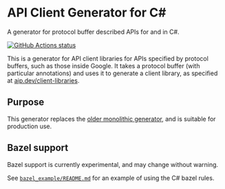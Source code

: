 # API Client Generator for C#

A generator for protocol buffer described APIs for and in C#.

[![GitHub Actions status](https://img.shields.io/github/workflow/status/googleapis/gapic-generator-csharp/Build)](https://github.com/googleapis/gapic-generator-csharp/actions?query=workflow%3ABuild)

This is a generator for API client libraries for APIs specified by protocol buffers, such as those inside Google.
It takes a protocol buffer (with particular annotations) and uses it to generate a client library, as specified at [aip.dev/client-libraries](https://google.aip.dev/client-libraries).

## Purpose

This generator replaces the [older monolithic generator](https://github.com/googleapis/gapic-generator),
and is suitable for production use.

## Bazel support

Bazel support is currently experimental, and may change without warning.

See [`bazel_example/README.md`](./bazel_example/README.md) for an example
of using the C# bazel rules.
